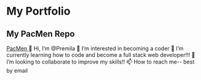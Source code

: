 # My Portfolio
## My PacMen Repo
<a href= "https://github.com/PremMuddu/PacMen"> PacMen </a>
👋 Hi, I’m @Premila
👀 I’m interested in becoming a coder
🌱 I’m currently learning how to code and become a full stack web developer!!!
💞️ I’m looking to collaborate to improve my skills!!
📫 How to reach me-- best by email
